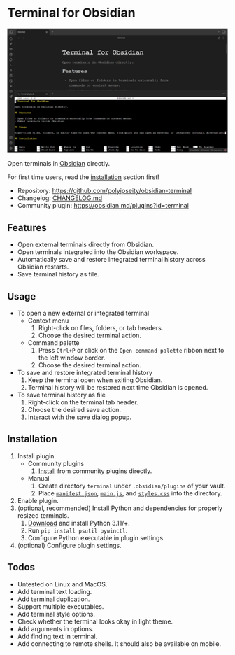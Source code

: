 # Terminal for Obsidian

![Trailer](assets/trailer.png)

Open terminals in [Obsidian](https://obsidian.md/) directly.

For first time users, read the [installation](#installation) section first!

- Repository: https://github.com/polyipseity/obsidian-terminal
- Changelog: [CHANGELOG.md](CHANGELOG.md)
- Community plugin: https://obsidian.md/plugins?id=terminal

## Features

- Open external terminals directly from Obsidian.
- Open terminals integrated into the Obsidian workspace.
- Automatically save and restore integrated terminal history across Obsidian restarts.
- Save terminal history as file.

## Usage

- To open a new external or integrated terminal
	- Context menu
		1. Right-click on files, folders, or tab headers.
		2. Choose the desired terminal action.
	- Command palette
		1. Press `Ctrl+P` or click on the `Open command palette` ribbon next to the left window border.
		2. Choose the desired terminal action.
- To save and restore integrated terminal history
	1. Keep the terminal open when exiting Obsidian.
	2. Terminal history will be restored next time Obsidian is opened.
- To save terminal history as file
	1. Right-click on the terminal tab header.
	2. Choose the desired save action.
	3. Interact with the save dialog popup.

## Installation

1. Install plugin.
	- Community plugins
		1. [Install](https://obsidian.md/plugins?id=terminal) from community plugins directly.
	- Manual
		1. Create directory `terminal` under `.obsidian/plugins` of your vault.
		2. Place [`manifest.json`](manifest.json), [`main.js`](main.js), and [`styles.css`](styles.css) into the directory.
2. Enable plugin.
3. (optional, recommended) Install Python and dependencies for properly resized terminals.
	1. [Download](https://www.python.org/downloads/) and install Python 3.11/+.
	2. Run `pip install psutil pywinctl`.
	3. Configure Python executable in plugin settings.
4. (optional) Configure plugin settings.

## Todos

- Untested on Linux and MacOS.
- Add terminal text loading.
- Add terminal duplication.
- Support multiple executables.
- Add terminal style options.
- Check whether the terminal looks okay in light theme.
- Add arguments in options.
- Add finding text in terminal.
- Add connecting to remote shells. It should also be available on mobile.
